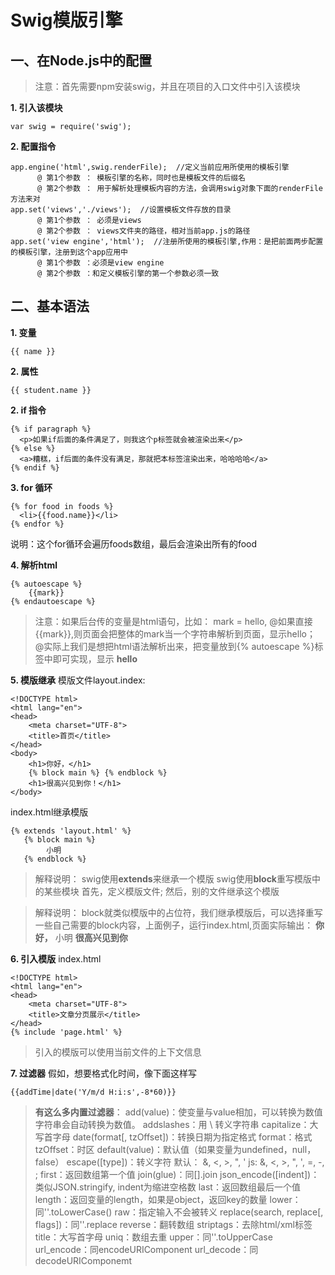 # Swig模版引擎

## 一、在Node.js中的配置
>注意：首先需要npm安装swig，并且在项目的入口文件中引入该模块

**1. 引入该模块**
```
var swig = require('swig');
```
**2. 配置指令**
```
app.engine('html',swig.renderFile);  //定义当前应用所使用的模板引擎
      @ 第1个参数 ： 模板引擎的名称，同时也是模板文件的后缀名
      @ 第2个参数 ： 用于解析处理模板内容的方法，会调用swig对象下面的renderFile方法来对
app.set('views','./views');  //设置模板文件存放的目录
      @ 第1个参数 ： 必须是views
      @ 第2个参数 ： views文件夹的路径，相对当前app.js的路径    
app.set('view engine','html');  //注册所使用的模板引擎,作用：是把前面两步配置的模板引擎，注册到这个app应用中
      @ 第1个参数 ：必须是view engine
      @ 第2个参数 ：和定义模板引擎的第一个参数必须一致
```

## 二、基本语法
**1. 变量**
```
{{ name }}
```
**2. 属性**
```
{{ student.name }}
```
**2. if 指令**
```
{% if paragraph %}
  <p>如果if后面的条件满足了，则我这个p标签就会被渲染出来</p>
{% else %}
  <a>糟糕，if后面的条件没有满足，那就把本标签渲染出来，哈哈哈哈</a>
{% endif %}
```
**3. for 循环**
```
{% for food in foods %}
  <li>{{food.name}}</li>
{% endfor %}
```
说明：这个for循环会遍历foods数组，最后会渲染出所有的food

**4. 解析html**
```
{% autoescape %}
    {{mark}}
{% endautoescape %}
```
>注意：如果后台传的变量是html语句，比如：
mark = <span>hello</span>,
@如果直接{{mark}},则页面会把整体的mark当一个字符串解析到页面，显示<span>hello</span>；
@实际上我们是想把html语法解析出来，把变量放到{% autoescape %}标签中即可实现，显示 **hello**

**5. 模版继承**
模版文件layout.index:
```
<!DOCTYPE html>
<html lang="en">
<head>
    <meta charset="UTF-8">
    <title>首页</title>
</head>
<body>
    <h1>你好，</h1>
    {% block main %} {% endblock %}
    <h1>很高兴见到你！</h1>
</body>
```
index.html继承模版
```
{% extends 'layout.html' %}
   {% block main %}
        小明
   {% endblock %}
```
>解释说明：
swig使用**extends**来继承一个模版
swig使用**block**重写模版中的某些模块
首先，定义模版文件;
然后，别的文件继承这个模版

>解释说明：
block就类似模版中的占位符，我们继承模版后，可以选择重写一些自己需要的block内容，上面例子，运行index.html,页面实际输出：
**你好，**
小明
**很高兴见到你**


**6. 引入模版**
index.html
```
<!DOCTYPE html>
<html lang="en">
<head>
    <meta charset="UTF-8">
    <title>文章分页展示</title>
</head>
{% include 'page.html' %}
```
>引入的模版可以使用当前文件的上下文信息

**7. 过滤器**
假如，想要格式化时间，像下面这样写
```
{{addTime|date('Y/m/d H:i:s',-8*60)}}
```
>**有这么多内置过滤器**：
add(value)：使变量与value相加，可以转换为数值字符串会自动转换为数值。
addslashes：用 \ 转义字符串
capitalize：大写首字母
date(format[, tzOffset])：转换日期为指定格式
format：格式
tzOffset：时区
default(value)：默认值（如果变量为undefined，null，false）
escape([type])：转义字符
默认： &, <, >, ", '
js: &, <, >, ", ', =, -, ;
first：返回数组第一个值
join(glue)：同[].join
json_encode([indent])：类似JSON.stringify, indent为缩进空格数
last：返回数组最后一个值
length：返回变量的length，如果是object，返回key的数量
lower：同''.toLowerCase()
raw：指定输入不会被转义
replace(search, replace[, flags])：同''.replace
reverse：翻转数组
striptags：去除html/xml标签
title：大写首字母
uniq：数组去重
upper：同''.toUpperCase
url_encode：同encodeURIComponent
url_decode：同decodeURIComponemt




